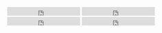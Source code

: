 <iframe src="https://ghbtns.com/github-btn.html?user=kantord&repo=just-dashboard&type=star&count=true" frameborder="0" scrolling="0" width="170px" height="20px"></iframe>
<iframe src="https://ghbtns.com/github-btn.html?user=kantord&repo=just-dashboard&type=watch&count=true&v=2" frameborder="0" scrolling="0" width="170px" height="20px"></iframe>
<iframe src="https://ghbtns.com/github-btn.html?user=kantord&repo=just-dashboard&type=fork&count=true" frameborder="0" scrolling="0" width="170px" height="20px"></iframe>
<iframe src="https://ghbtns.com/github-btn.html?user=kantord&type=follow&count=true" frameborder="0" scrolling="0" width="170px" height="20px"></iframe>
